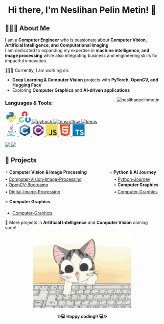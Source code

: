 <div align="center">

# Hi there, I'm Neslihan Pelin Metin! 🌸

</div>

## 💁🏻‍♀️ About Me  
I am a **Computer Engineer** who is passionate about **Computer Vision, Artificial Intelligence, and Computational Imaging**.  
I am dedicated to expanding my expertise in **machine intelligence, and image processing** while also integrating business and engineering skills for impactful innovation.  

👩🏻‍💻 Currently, I am working on:  
- **Deep Learning & Computer Vision** projects with **PyTorch, OpenCV, and Hugging Face**  
- Exploring **Computer Graphics** and **AI-driven applications**

<p><img align="right" src="https://github-readme-stats.vercel.app/api/top-langs?username=neslihanpelinmetin&show_icons=true&locale=en&layout=compact&theme=midnight-purple&hide=hlsl,shaderlab,glsl,cmake&hide_progress=false&title_color=fe019a" alt="neslihanpelinmetin" /></p>

<h3 align="left">Languages & Tools:</h3>
<p align="left"> 
  <a href="https://www.python.org" target="_blank" rel="noreferrer"> 
    <img src="https://raw.githubusercontent.com/devicons/devicon/master/icons/python/python-original.svg" alt="python" width="40" height="40"/> 
  </a> 
  <a href="https://opencv.org/" target="_blank" rel="noreferrer"> 
    <img src="https://raw.githubusercontent.com/devicons/devicon/master/icons/opencv/opencv-original.svg" alt="opencv" width="40" height="40"/> 
  </a> 
  <a href="https://pytorch.org/" target="_blank" rel="noreferrer"> 
    <img src="https://upload.wikimedia.org/wikipedia/commons/1/10/PyTorch_logo_icon.svg" alt="pytorch" width="40" height="40"/> 
  </a> 
  <a href="https://www.tensorflow.org/" target="_blank" rel="noreferrer"> 
    <img src="https://upload.wikimedia.org/wikipedia/commons/2/2d/Tensorflow_logo.svg" alt="tensorflow" width="40" height="40"/> 
  </a> 
  <a href="https://keras.io/" target="_blank" rel="noreferrer"> 
    <img src="https://upload.wikimedia.org/wikipedia/commons/a/ae/Keras_logo.svg" alt="keras" width="40" height="40"/> 
  </a> 
  <br>
  <a href="https://www.java.com" target="_blank" rel="noreferrer"> 
    <img src="https://raw.githubusercontent.com/devicons/devicon/master/icons/java/java-original.svg" alt="java" width="40" height="40"/> 
  </a> 
  <a href="https://www.cprogramming.com/" target="_blank" rel="noreferrer"> 
    <img src="https://raw.githubusercontent.com/devicons/devicon/master/icons/c/c-original.svg" alt="c" width="40" height="40"/> 
  </a> 
  <a href="https://www.w3schools.com/cs/" target="_blank" rel="noreferrer"> 
    <img src="https://raw.githubusercontent.com/devicons/devicon/master/icons/csharp/csharp-original.svg" alt="csharp" width="40" height="40"/> 
  </a> 
  <a href="https://developer.mozilla.org/en-US/docs/Web/JavaScript" target="_blank" rel="noreferrer"> 
    <img src="https://raw.githubusercontent.com/devicons/devicon/master/icons/javascript/javascript-original.svg" alt="javascript" width="40" height="40"/> 
  </a> 
  <a href="https://developer.mozilla.org/en-US/docs/Web/HTML" target="_blank" rel="noreferrer"> 
    <img src="https://raw.githubusercontent.com/devicons/devicon/master/icons/html5/html5-original.svg" alt="html" width="40" height="40"/> 
  </a> 
  <a href="https://www.typescriptlang.org/" target="_blank" rel="noreferrer"> 
    <img src="https://raw.githubusercontent.com/devicons/devicon/master/icons/typescript/typescript-original.svg" alt="typescript" width="40" height="40"/> 
  </a> 
</p>


<a href="https://github.com/anuraghazra/github-readme-stats">
  <img height=170 align="center" src="https://github-readme-stats.vercel.app/api?username=neslihanpelinmetin&show_icons=true&theme=midnight-purple&count_private=true&title_color=fe019a&icon_color=fe019a&rank_icon=github" />
</a>
<a href="https://github.com/anuraghazra/convoychat">
  <img height=171 align="center" src="https://github-readme-streak-stats.herokuapp.com/?user=neslihanpelinmetin&theme=midnight-purple&stroke=FFFFFF&ring=fe019a&fire=fe019a&currStreakNum=FFFFFF&sideNums=FFFFFF&currStreakLabel=fe019a&sideLabels=fe019a" />
</a>

## 📌 Projects  
⭐️ **Computer Vision & Image Processing** &emsp;&emsp;&emsp;&emsp;&emsp;⭐️ **Python & AI Journey**  
• [Computer-Vision-Image-Processing](https://github.com/neslihanpelinmetin/Computer-Vision-Image-Processing)    &emsp;&emsp;&emsp;&emsp;&emsp;&emsp;&emsp;   • [Python-Journey](https://github.com/neslihanpelinmetin/Python-Journey)  
• [OpenCV-Bootcamp](https://github.com/neslihanpelinmetin/OpenCV-Bootcamp)  &emsp;&emsp;&emsp;&emsp;&emsp;&emsp;&emsp;&emsp;&emsp;&emsp;&emsp;&emsp;&emsp;&nbsp;&nbsp;&nbsp;&nbsp;&nbsp;&nbsp; ⭐️ **Computer Graphics**  
• [Digital-Image-Processing](https://github.com/neslihanpelinmetin/Digital-Image-Processing)  &emsp;&emsp;&emsp;&emsp;&emsp;&emsp;&emsp;&emsp;&emsp;&emsp;&nbsp;&nbsp;&nbsp;&nbsp;&nbsp;&nbsp;&nbsp; • [Computer-Graphics](https://github.com/neslihanpelinmetin/Computer-Graphics)

⭐️ **Computer Graphics**  
- [Computer-Graphics](https://github.com/neslihanpelinmetin/Computer-Graphics)



🚀 More projects in **Artificial Intelligence** and **Computer Vision** coming soon!  

<div align="center">

![](https://github.com/neslihanpelinmetin/readMeGIF/blob/main/computerCat.gif)  

**✨💻 Happy coding!! 💻✨**  

</div>
